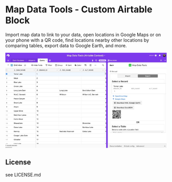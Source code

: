 # Map Data Tools - Custom Airtable Block

Import map data to link to your data, open locations in Google Maps or on your phone with a QR code, find locations nearby other locations by comparing tables, export data to Google Earth, and more.

![Screenshot](/screenshot.jpg)

## License

see LICENSE.md